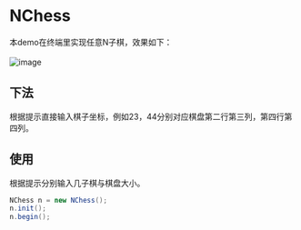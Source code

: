 NChess
===

本demo在终端里实现任意N子棋，效果如下：</br>
</br>
![image](https://github.com/kanyuanzhi/TicTacToe/raw/master/images/sketch.png)

下法
---
根据提示直接输入棋子坐标，例如23，44分别对应棋盘第二行第三列，第四行第四列。

使用
---
根据提示分别输入几子棋与棋盘大小。
```java
NChess n = new NChess();
n.init();
n.begin();
```
